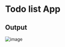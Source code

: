 # Todo list App 

## Output 

![image](https://github.com/akshayhallagade/todo_list_app/assets/60418604/2edb55f5-10b9-42db-971e-7abcde74b364)
